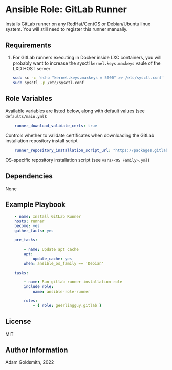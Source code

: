 # Ansible Role: GitLab Runner

Installs GitLab runner on any RedHat/CentOS or Debian/Ubuntu linux system. You will still need to register this runner manually.

## Requirements

1. For GitLab runners executing in Docker inside LXC containers, you will probably want to increase the sysctl `kernel.keys.maxkeys` vaule of the LXD HOST server
    ```bash
    sudo sc -c 'echo "kernel.keys.maxkeys = 5000" >> /etc/sysctl.conf'
    sudo sysctl -p /etc/sysctl.conf
    ```

## Role Variables

Available variables are listed below, along with default values (see `defaults/main.yml`):

```yaml
    runner_download_validate_certs: true
```

Controls whether to validate certificates when downloading the GitLab installation repository install script

```yaml
    runner_repository_installation_script_url: "https://packages.gitlab.com/install/repositories/runner/gitlab-runner/script.xxx.sh"
```

OS-specific repository installation script (see `vars/<OS Family>.yml`)

## Dependencies

None

## Example Playbook

```yaml
    - name: Install GitLab Runner
    hosts: runner
    become: yes
    gather_facts: yes

    pre_tasks:

        - name: Update apt cache
        apt:
            update_cache: yes
        when: ansible_os_family == 'Debian'

    tasks:

        - name: Run gitlab runner installation role
        include_role:
            name: ansible-role-runner

        roles:
            - { role: geerlingguy.gitlab }
```

## License

MIT

## Author Information

Adam Goldsmith, 2022
